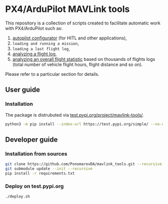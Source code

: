 # PX4/ArduPilot MAVLink tools

This repository is a collection of scripts created to facilitate automatic work with PX4/ArduPilot such as:
1. [autopilot configurator](src/mavlink_tools/configurator) (for HITL and other applications),
2. `loading and running a mission`,
3. `loading a last flight log`,
3. [analyzing a flight log](src/mavlink_tools/log_analyzer),
4. [analyzing an overall flight statistic](src/mavlink_tools/log_analyzer) based on thousands of flights logs (total number of vehicle flight hours, flight distance and so on).

Please refer to a particular section for details.

## User guide

### Installation

The package is distrubuted via [test.pypi.org/project/mavlink-tools/](https://test.pypi.org/project/mavlink-tools/).

```bash
python3 -m pip install --index-url https://test.pypi.org/simple/ --no-deps mavlink_tools
```

## Developer guide

### Installation from sources

```bash
git clone https://github.com/PonomarevDA/mavlink_tools.git --recursive
git submodule update --init --recursive
pip install -r requirements.txt
```

### Deploy on test.pypi.org

```bash
./deploy.sh
```
